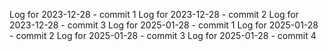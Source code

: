 Log for 2023-12-28 - commit 1
Log for 2023-12-28 - commit 2
Log for 2023-12-28 - commit 3
Log for 2025-01-28 - commit 1
Log for 2025-01-28 - commit 2
Log for 2025-01-28 - commit 3
Log for 2025-01-28 - commit 4
